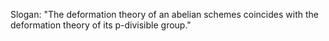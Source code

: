 Slogan:
"The deformation theory of an abelian schemes coincides with the deformation theory of its p-divisible group."
